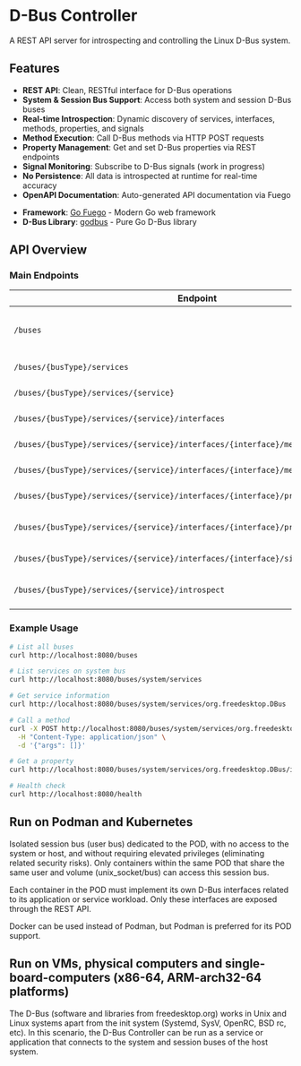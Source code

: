 # D-Bus Controller

A REST API server for introspecting and controlling the Linux D-Bus system.

## Features

- **REST API**: Clean, RESTful interface for D-Bus operations
- **System & Session Bus Support**: Access both system and session D-Bus buses
- **Real-time Introspection**: Dynamic discovery of services, interfaces, methods, properties, and signals
- **Method Execution**: Call D-Bus methods via HTTP POST requests
- **Property Management**: Get and set D-Bus properties via REST endpoints
- **Signal Monitoring**: Subscribe to D-Bus signals (work in progress)
- **No Persistence**: All data is introspected at runtime for real-time accuracy
- **OpenAPI Documentation**: Auto-generated API documentation via Fuego
>
- **Framework**: [Go Fuego](https://github.com/go-fuego/fuego) - Modern Go web framework
- **D-Bus Library**: [godbus](https://github.com/godbus/dbus) - Pure Go D-Bus library

## API Overview

### Main Endpoints

| Endpoint | Method | Description |
|----------|--------|-------------|
| `/buses` | GET | List available buses (system, session) |
| `/buses/{busType}/services` | GET | List services on a bus |
| `/buses/{busType}/services/{service}` | GET | Get service information |
| `/buses/{busType}/services/{service}/interfaces` | GET | List service interfaces |
| `/buses/{busType}/services/{service}/interfaces/{interface}/methods` | GET | List interface methods |
| `/buses/{busType}/services/{service}/interfaces/{interface}/methods/{method}/call` | POST | Call a method |
| `/buses/{busType}/services/{service}/interfaces/{interface}/properties` | GET | List interface properties |
| `/buses/{busType}/services/{service}/interfaces/{interface}/properties/{property}` | GET/PUT | Get/Set property value |
| `/buses/{busType}/services/{service}/interfaces/{interface}/signals` | GET | List interface signals |
| `/buses/{busType}/services/{service}/introspect` | GET | Get service introspection XML |

### Example Usage

```bash
# List all buses
curl http://localhost:8080/buses

# List services on system bus
curl http://localhost:8080/buses/system/services

# Get service information
curl http://localhost:8080/buses/system/services/org.freedesktop.DBus

# Call a method
curl -X POST http://localhost:8080/buses/system/services/org.freedesktop.DBus/interfaces/org.freedesktop.DBus/methods/Hello/call \
  -H "Content-Type: application/json" \
  -d '{"args": []}'

# Get a property
curl http://localhost:8080/buses/system/services/org.freedesktop.DBus/interfaces/org.freedesktop.DBus/properties/Features

# Health check
curl http://localhost:8080/health
```

## Run on Podman and Kubernetes

Isolated session bus (user bus) dedicated to the POD, with no access to the system or host, and without requiring elevated privileges (eliminating related security risks). Only containers within the same POD that share the same user and volume (unix_socket/bus) can access this session bus.

Each container in the POD must implement its own D-Bus interfaces related to its application or service workload. Only these interfaces are exposed through the REST API.

Docker can be used instead of Podman, but Podman is preferred for its POD support.

## Run on VMs, physical computers and single-board-computers (x86-64, ARM-arch32-64 platforms)

The D-Bus (software and libraries from freedesktop.org) works in Unix and Linux systems apart from the init system (Systemd, SysV, OpenRC, BSD rc, etc).
In this scenario, the D-Bus Controller can be run as a service or application that connects to the system and session buses of the host system.
